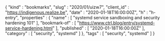 {
  "kind" : "bookmarks",
  "slug" : "2020/01/uizw7",
  "client_id" : "https://indigenous.realize.be",
  "date" : "2020-01-18T16:00:00Z",
  "h" : "h-entry",
  "properties" : {
    "name" : [ "systemd service sandboxing and security hardening 101" ],
    "bookmark-of" : [ "https://www.ctrl.blog/entry/systemd-service-hardening.html" ],
    "published" : [ "2020-01-18T16:00:00Z" ],
    "category" : [ "security", "systemd" ]
  },
  "tags" : [ "security", "systemd" ]
}
